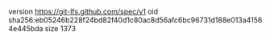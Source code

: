 version https://git-lfs.github.com/spec/v1
oid sha256:eb05246b228f24bd82f40d1c80ac8d56afc6bc96731d188e013a41564e445bda
size 1373
